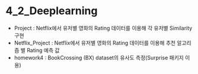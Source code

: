 # 4_2_Deeplearning

 - Project : Netflix에서 유저별 영화의 Rating 데이터를 이용해 각 유저별 Similarity 구현
 - Netflix_Project : Netflix에서 유저별 영화의 Rating 데이터를 이용해 추천 알고리즘 별 Rating 예측 값 
 - homework4 : BookCrossing (BX) dataset의 유사도 측정(Surprise 패키지 이용)
